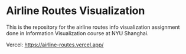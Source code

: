 # Airline Routes Visualization
This is the repository for the airline routes info visualization assignment done in Information Visualization course at NYU Shanghai.

Vercel: https://airline-routes.vercel.app/
